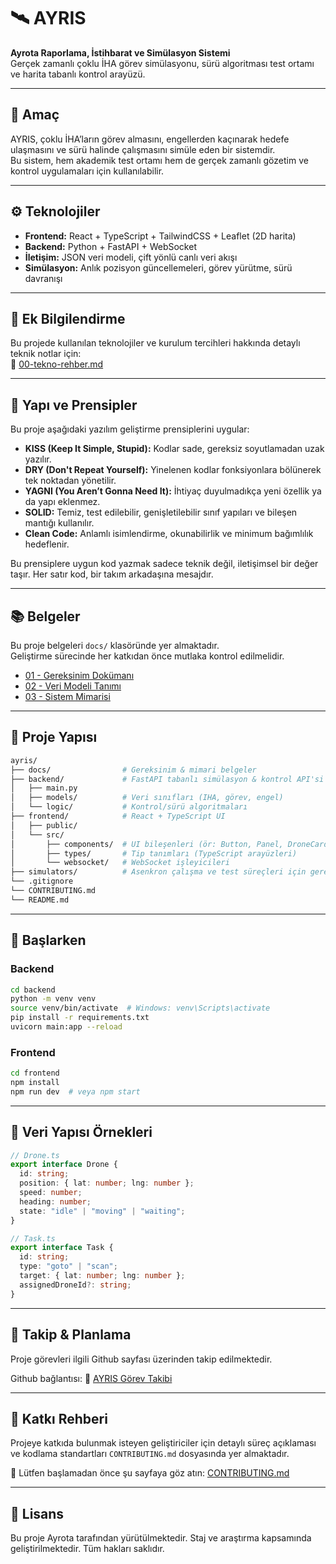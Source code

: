 # 🛰️ AYRIS

**Ayrota Raporlama, İstihbarat ve Simülasyon Sistemi**  
Gerçek zamanlı çoklu İHA görev simülasyonu, sürü algoritması test ortamı ve harita tabanlı kontrol arayüzü.

---

## 🎯 Amaç

AYRIS, çoklu İHA’ların görev almasını, engellerden kaçınarak hedefe ulaşmasını ve sürü halinde çalışmasını simüle eden bir sistemdir.  
Bu sistem, hem akademik test ortamı hem de gerçek zamanlı gözetim ve kontrol uygulamaları için kullanılabilir.

---

## ⚙️ Teknolojiler

- **Frontend:** React + TypeScript + TailwindCSS + Leaflet (2D harita)
- **Backend:** Python + FastAPI + WebSocket
- **İletişim:** JSON veri modeli, çift yönlü canlı veri akışı
- **Simülasyon:** Anlık pozisyon güncellemeleri, görev yürütme, sürü davranışı

---

## 📘 Ek Bilgilendirme

Bu projede kullanılan teknolojiler ve kurulum tercihleri hakkında detaylı teknik notlar için:  
📄 [00-tekno-rehber.md](./docs/00-tekno-rehber.md)

---

## 🧱 Yapı ve Prensipler

Bu proje aşağıdaki yazılım geliştirme prensiplerini uygular:

- **KISS (Keep It Simple, Stupid):** Kodlar sade, gereksiz soyutlamadan uzak yazılır.
- **DRY (Don't Repeat Yourself):** Yinelenen kodlar fonksiyonlara bölünerek tek noktadan yönetilir.
- **YAGNI (You Aren’t Gonna Need It):** İhtiyaç duyulmadıkça yeni özellik ya da yapı eklenmez.
- **SOLID:** Temiz, test edilebilir, genişletilebilir sınıf yapıları ve bileşen mantığı kullanılır.
- **Clean Code:** Anlamlı isimlendirme, okunabilirlik ve minimum bağımlılık hedeflenir.

Bu prensiplere uygun kod yazmak sadece teknik değil, iletişimsel bir değer taşır. Her satır kod, bir takım arkadaşına mesajdır.

---

## 📚 Belgeler

Bu proje belgeleri `docs/` klasöründe yer almaktadır.  
Geliştirme sürecinde her katkıdan önce mutlaka kontrol edilmelidir.

- [01 - Gereksinim Dokümanı](./docs/01-gereksinimler.md)
- [02 - Veri Modeli Tanımı](./docs/02-veri-modeli.md)
- [03 - Sistem Mimarisi](./docs/03-mimari.md)

---

## 📂 Proje Yapısı

```bash
ayris/
├── docs/                # Gereksinim & mimari belgeler
├── backend/             # FastAPI tabanlı simülasyon & kontrol API'si
│   ├── main.py
│   ├── models/          # Veri sınıfları (IHA, görev, engel)
│   └── logic/           # Kontrol/sürü algoritmaları
├── frontend/            # React + TypeScript UI
│   ├── public/
│   └── src/
│       ├── components/  # UI bileşenleri (ör: Button, Panel, DroneCard)
│       ├── types/       # Tip tanımları (TypeScript arayüzleri)
│       └── websocket/   # WebSocket işleyicileri
├── simulators/          # Asenkron çalışma ve test süreçleri için gerekli simülatörler
└── .gitignore
└── CONTRIBUTING.md
└── README.md
```

---

## 🚀 Başlarken

### Backend

```bash
cd backend
python -m venv venv
source venv/bin/activate  # Windows: venv\Scripts\activate
pip install -r requirements.txt
uvicorn main:app --reload
```

### Frontend

```bash
cd frontend
npm install
npm run dev  # veya npm start
```

---

## 🔁 Veri Yapısı Örnekleri

```ts
// Drone.ts
export interface Drone {
  id: string;
  position: { lat: number; lng: number };
  speed: number;
  heading: number;
  state: "idle" | "moving" | "waiting";
}
```

```ts
// Task.ts
export interface Task {
  id: string;
  type: "goto" | "scan";
  target: { lat: number; lng: number };
  assignedDroneId?: string;
}
```

---

## 📆 Takip & Planlama

Proje görevleri ilgili Github sayfası üzerinden takip edilmektedir.

Github bağlantısı:
🔗 [AYRIS Görev Takibi](https://github.com/users/ayrota/projects/2/views/1?system_template=kanban)

---

## 👥 Katkı Rehberi

Projeye katkıda bulunmak isteyen geliştiriciler için detaylı süreç açıklaması
ve kodlama standartları `CONTRIBUTING.md` dosyasında yer almaktadır.

📄 Lütfen başlamadan önce şu sayfaya göz atın:
[CONTRIBUTING.md](./CONTRIBUTING.md)

---

## 📄 Lisans

Bu proje Ayrota tarafından yürütülmektedir.
Staj ve araştırma kapsamında geliştirilmektedir.
Tüm hakları saklıdır.

